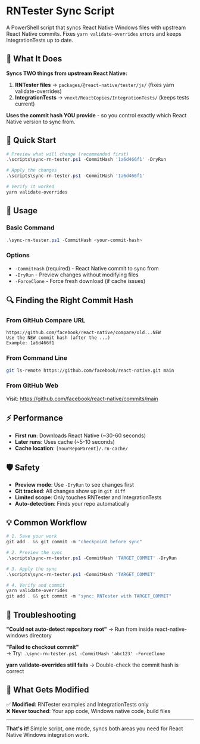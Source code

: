 # RNTester Sync Script

A PowerShell script that syncs React Native Windows files with upstream React Native commits. Fixes `yarn validate-overrides` errors and keeps IntegrationTests up to date.

## 🎯 What It Does

**Syncs TWO things from upstream React Native:**
1. **RNTester files** → `packages/@react-native/tester/js/` (fixes yarn validate-overrides)
2. **IntegrationTests** → `vnext/ReactCopies/IntegrationTests/` (keeps tests current)

**Uses the commit hash YOU provide** - so you control exactly which React Native version to sync from.

## 🚀 Quick Start

```powershell
# Preview what will change (recommended first)
.\scripts\sync-rn-tester.ps1 -CommitHash '1a6d466f1' -DryRun

# Apply the changes
.\scripts\sync-rn-tester.ps1 -CommitHash '1a6d466f1'

# Verify it worked
yarn validate-overrides
```

## 📖 Usage

### Basic Command
```powershell
.\sync-rn-tester.ps1 -CommitHash <your-commit-hash>
```

### Options
- `-CommitHash` (required) - React Native commit to sync from
- `-DryRun` - Preview changes without modifying files
- `-ForceClone` - Force fresh download (if cache issues)

## 🔍 Finding the Right Commit Hash

### From GitHub Compare URL
```
https://github.com/facebook/react-native/compare/old...NEW
Use the NEW commit hash (after the ...)
Example: 1a6d466f1
```

### From Command Line
```bash
git ls-remote https://github.com/facebook/react-native.git main
```

### From GitHub Web
Visit: https://github.com/facebook/react-native/commits/main

## ⚡ Performance

- **First run**: Downloads React Native (~30-60 seconds)
- **Later runs**: Uses cache (~5-10 seconds)
- **Cache location**: `[YourRepoParent]/.rn-cache/`

## 🛡️ Safety

- **Preview mode**: Use `-DryRun` to see changes first
- **Git tracked**: All changes show up in `git diff`
- **Limited scope**: Only touches RNTester and IntegrationTests
- **Auto-detection**: Finds your repo automatically

## 💡 Common Workflow

```powershell
# 1. Save your work
git add . && git commit -m "checkpoint before sync"

# 2. Preview the sync
.\scripts\sync-rn-tester.ps1 -CommitHash 'TARGET_COMMIT' -DryRun

# 3. Apply the sync  
.\scripts\sync-rn-tester.ps1 -CommitHash 'TARGET_COMMIT'

# 4. Verify and commit
yarn validate-overrides
git add . && git commit -m "sync: RNTester with TARGET_COMMIT"
```

## 🔧 Troubleshooting

**"Could not auto-detect repository root"**
→ Run from inside react-native-windows directory

**"Failed to checkout commit"**  
→ Try: `.\sync-rn-tester.ps1 -CommitHash 'abc123' -ForceClone`

**yarn validate-overrides still fails**
→ Double-check the commit hash is correct

## 📁 What Gets Modified

✅ **Modified**: RNTester examples and IntegrationTests only  
❌ **Never touched**: Your app code, Windows native code, build files

---

**That's it!** Simple script, one mode, syncs both areas you need for React Native Windows integration work.